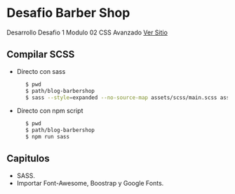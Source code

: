 # **Desafio Barber Shop**
Desarrollo Desafio 1 Modulo 02 CSS Avanzado
[Ver Sitio](https://steinnx.github.io/Prueba01-ViajesChile/)
## **Compilar SCSS**

* Directo con sass
```bash
      $ pwd
      $ path/blog-barbershop
      $ sass --style=expanded --no-source-map assets/scss/main.scss assets/css/main.css
```
* Directo con npm script
```bash
      $ pwd
      $ path/blog-barbershop
      $ npm run sass
```


## **Capitulos**
* SASS.
* Importar Font-Awesome, Boostrap y Google Fonts.
